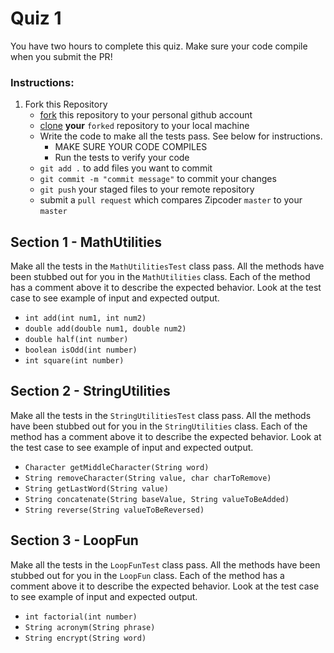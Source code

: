 # Quiz 1
You have two hours to complete this quiz. Make sure your code compile when you submit the PR!

### **Instructions:**

1. Fork this Repository
    * [fork](https://help.github.com/articles/fork-a-repo/) this repository to your personal github account
    * [clone](https://help.github.com/articles/cloning-a-repository/) **your** `forked` repository to your local machine
    * Write the code to make all the tests pass. See below for instructions.
      * MAKE SURE YOUR CODE COMPILES
      * Run the tests to verify your code
    * `git add .` to add files you want to commit
    * `git commit -m "commit message"` to commit your changes
    * `git push` your staged files to your remote repository
    * submit a `pull request` which compares Zipcoder `master` to your `master`

## Section 1 - MathUtilities
Make all the tests in the `MathUtilitiesTest` class pass. All the methods have been stubbed out for you in the `MathUtilities` class. Each of the method has a comment above it to describe the expected behavior. Look at the test case to see example of input and expected output.
  - `int add(int num1, int num2)`
  - `double add(double num1, double num2)`
  - `double half(int number)`
  - `boolean isOdd(int number)`
  - `int square(int number)`

## Section 2 - StringUtilities
Make all the tests in the `StringUtilitiesTest` class pass. All the methods have been stubbed out for you in the `StringUtilities` class. Each of the method has a comment above it to describe the expected behavior. Look at the test case to see example of input and expected output.

  - `Character getMiddleCharacter(String word)`
  - `String removeCharacter(String value, char charToRemove)`
  - `String getLastWord(String value)`
  - `String concatenate(String baseValue, String valueToBeAdded)`
  - `String reverse(String valueToBeReversed)`

## Section 3 - LoopFun
Make all the tests in the `LoopFunTest` class pass. All the methods have been stubbed
out for you in the `LoopFun` class.
Each of the method has a comment above it to describe the expected behavior.
Look at the test case to see example of input and expected output.

  - `int factorial(int number)`
  - `String acronym(String phrase)`
  - `String encrypt(String word)`
